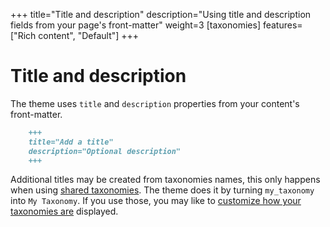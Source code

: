 +++
title="Title and description"
description="Using title and description fields from your page's front-matter"
weight=3
[taxonomies]
features=["Rich content", "Default"]
+++

# Title and description

The theme uses `title` and `description` properties from your content's front-matter. 

```md
    +++
    title="Add a title"
    description="Optional description"
    +++
```

Additional titles may be created from taxonomies names, this only happens when using [shared taxonomies](/docs/lvl1-nav). The theme does it by turning `my_taxonomy` into `My Taxonomy`. If you use those, you may like to [customize how your taxonomies are](/docs/taxonomies/#configuration-taxonomiesyaml) displayed.